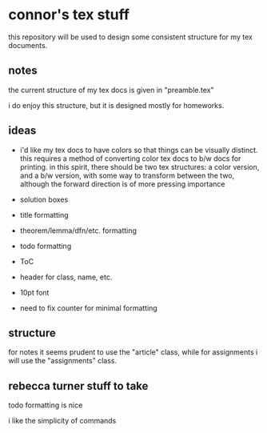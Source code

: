 # connor's tex stuff

this repository will be used to design some consistent structure for my tex documents.

## notes
the current structure of my tex docs is given in "preamble.tex"

i do enjoy this structure, but it is designed mostly for homeworks.

## ideas
- i'd like my tex docs to have colors so that things can be visually distinct. this requires a method of converting color tex docs to b/w docs for printing. in this spirit, there should be two tex structures: a color version, and a b/w version, with some way to transform between the two, although the forward direction is of more pressing importance

- solution boxes

- title formatting

- theorem/lemma/dfn/etc. formatting

- todo formatting

- ToC

- header for class, name, etc.

- 10pt font

- need to fix counter for minimal formatting

## structure

for notes it seems prudent to use the "article" class, while for assignments i will use the "assignments" class.

## rebecca turner stuff to take

todo formatting is nice

i like the simplicity of commands